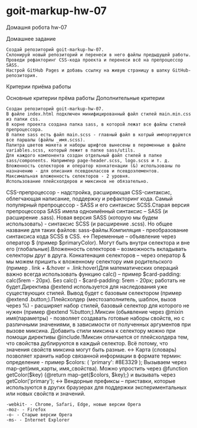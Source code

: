 # goit-markup-hw-07
Домашня робота hw-07

Домашнее задание

    Создай репозиторий goit-markup-hw-07.
    Склонируй новый репозиторий и перенеси в него файлы предыдущей работы.
    Проведи рефакторинг CSS-кода проекта и перенеси всё на препроцессор SASS.
    Настрой GitHub Pages и добавь ссылку на живую страницу в шапку GitHub-репозитория.

Критерии приёма работы

Основные критерии прёма работы
Дополнительные критерии

    Создан репозиторий goit-markup-hw-07.
    В файле index.html подключен минифицированный файл стилей main.min.css из папки css.
    В корне проекта создана папка sass, в которой лежат все файлы стилей препроцессора.
    В папке sass есть файл main.scss - главный файл в котрый импортируются все паршалы (файлы _имя.scss).
    Палитра цветов макета и наборы шрифтов вынесены в переменные в файле variables.scss, который лежит в папке sass/utils.
    Для каждого компонента создан отдельный файл стилей в папке sass/components. Напримпер page-header.scss, logo.scss и т. д.
    Вложенность селекторов и оператор конкатенации (&) использованы по назначению - для описания псевдоклассов и псевдоэлементов.
    Максимальная вложенность селекторов - 2 уровня.
    Использование плейсхолдеров и миксинов не обязательно.


CSS-препроцессор - надстройка, расширяющая CSS-синтаксис, облегчающая написание, поддержку и рефакторинг кода.
Самый популярный препроцессор - SASS и его синтаксис SCSS.Старая версия препроцессора SASS имела одноимённый синтаксис – SASS (и расширение .sass).
Новая версия SASS (которую мы будем использовать) - синтаксис SCSS (и расширение .scss). Но общее название для таких файлов: sass-файлы.Компиляция - преобразование синтаксиса кода SCSS в CSS.
:left_right_arrow:
Переменные – объявление через оператор $ (пример $primaryColor). Могут быть внутри селектора и вне его (глобальные).Вложенность селекторов – возможность вкладывать селекторы друг в друга.
Конкатенация селекторов – через оператор & мы можем пришить к вложенному селектору имя родительского (пример . link +  &:hover = .link:hover)Для математических операций важно всегда использовать функцию calc() – пример $card-padding: calc(5rem - 20px). Без calc() - $card-padding: 5rem - 20px; работать не будет.Директива @extend используется для наследования уже существующих стилей. Вывод будет с базовым селектором (пример @extend .button;).Плейсхолдер (местозаполнитель, шаблон, вызов через %) - расширяет набор стилей, базовый селектор для которого не нужен (пример @extend %button;).Миксин (обьявление через @mixin имя(параметры) - позволяет создавать готовые наборы свойств, но с различными значениями, в зависимости от полученных аргументов при вызове миксина. Добавить стили миксина к селектору можно при помощи директивы @include.!Миксин отличается от плейсхолдера тем, что свойства дублируются в каждый селектор. Всё потому, что значения свойств миксина могут быть разные.
:left_right_arrow:
Карта (словарь) позволяет хранить набор связанной информации в формате термин: определение - пример $colors: ( 'primary': #8E3329
); Вызываем через map-get(имя_карты, имя_свойства). Можно упростить через @function getColor($key) {@return map-get($colors, $key);} и вызывать через getColor('primary');
:left_right_arrow:
Вендорные префиксы – приставки, которые используются в других браузерах для поддержки экспериментальных или новых свойств и значений.

    -webkit- - Chrome, Safari, Edge, новые версии Opera
    -moz- - Firefox
    -o- - Старые версии Opera
    -ms- - Internet Explorer